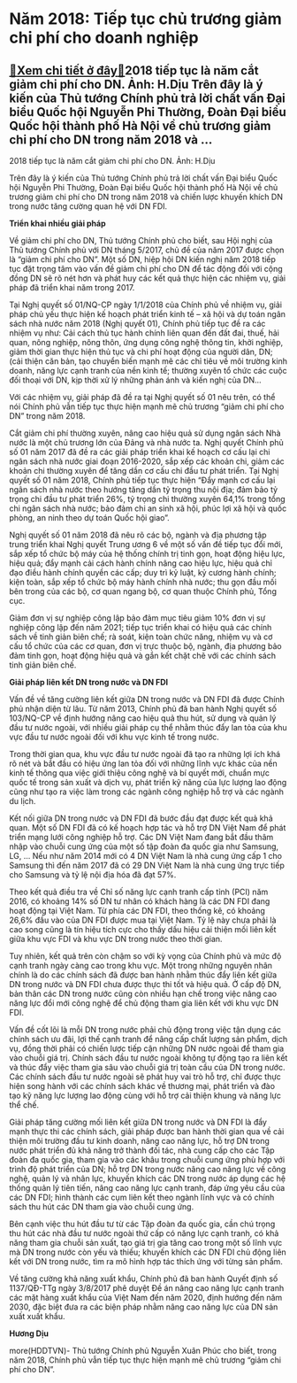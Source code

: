 Năm 2018: Tiếp tục chủ trương giảm chi phí cho doanh nghiệp
===========================================================

[:gift:Xem chi tiết ở đây:gift:](https://hddtvn.com/nam-2018-tiep-tuc-chu-truong-giam-chi-phi-cho-doanh-nghiep/)2018 tiếp tục là năm cắt giảm chi phí cho DN. Ảnh: H.Dịu Trên đây là ý kiến của Thủ tướng Chính phủ trả lời chất vấn Đại biểu Quốc hội Nguyễn Phi Thường, Đoàn Đại biểu Quốc hội thành phố Hà Nội về chủ trương giảm chi phí cho DN trong năm 2018 và …
-------------------------------------------------------------------------------------------------------------------------------------------------------------------------------------------------------------------------------------------------------







 






 2018 tiếp tục là năm cắt giảm chi phí cho DN. Ảnh: H.Dịu 


Trên đây là ý kiến của Thủ tướng Chính phủ trả lời chất vấn Đại biểu Quốc hội Nguyễn Phi Thường, Đoàn Đại biểu Quốc hội thành phố Hà Nội về chủ trương giảm chi phí cho DN trong năm 2018 và chiến lược khuyến khích DN trong nước tăng cường quan hệ với DN FDI.


**Triển khai nhiều giải pháp**


Về giảm chi phí cho DN, Thủ tướng Chính phủ cho biết, sau Hội nghị của Thủ tướng Chính phủ với DN tháng 5/2017, chủ đề của năm 2017 được chọn là “giảm chi phí cho DN”. Một số DN, hiệp hội DN kiến nghị năm 2018 tiếp tục đặt trọng tâm vào vấn đề giảm chi phí cho DN để tác động đối với cộng đồng DN sẽ rõ nét hơn và phát huy các kết quả thực hiện các nhiệm vụ, giải pháp đã triển khai năm trong 2017.


Tại Nghị quyết số 01/NQ-CP ngày 1/1/2018 của Chính phủ về nhiệm vụ, giải pháp chủ yếu thực hiện kế hoạch phát triển kinh tế – xã hội và dự toán ngân sách nhà nước năm 2018 (Nghị quyết 01), Chính phủ tiếp tục đề ra các nhiệm vụ như: Cải cách thủ tục hành chính liên quan đến đất đai, thuế, hải quan, nông nghiệp, nông thôn, ứng dụng công nghệ thông tin, khởi nghiệp, giảm thời gian thực hiện thủ tục và chi phí hoạt động của người dân, DN; (cải thiện căn bản, tạo chuyển biến mạnh mẽ các chỉ tiêu về môi trường kinh doanh, năng lực cạnh tranh của nền kinh tế; thường xuyên tổ chức các cuộc đối thoại với DN, kịp thời xử lý những phản ánh và kiến nghị của DN…


Với các nhiệm vụ, giải pháp đã đề ra tại Nghị quyết số 01 nêu trên, có thể nói Chính phủ vẫn tiếp tục thực hiện mạnh mẽ chủ trương “giảm chi phí cho DN” trong năm 2018.


Cắt giảm chi phí thường xuyên, nâng cao hiệu quả sử dụng ngân sách Nhà nước là một chủ trương lớn của Đảng và nhà nước ta. Nghị quyết Chính phủ số 01 năm 2017 đã đề ra các giải pháp triển khai kế hoạch cơ cấu lại chi ngân sách nhà nước giai đoạn 2016-2020, sắp xếp các khoản chi, giảm các khoản chi thường xuyên để tăng dần cơ cấu chi đầu tư phát triển. Tại Nghị quyết số 01 năm 2018, Chính phủ tiếp tục thực hiện “Đẩy mạnh cơ cấu lại ngân sách nhà nước theo hướng tăng dần tỷ trọng thu nội địa; đảm bảo tỷ trọng chi đầu tư phát triển 26%, tỷ trọng chi thường xuyên 64,1% trong tổng chi ngân sách nhà nước; bảo đảm chi an sinh xã hội, phúc lợi xã hội và quốc phòng, an ninh theo dự toán Quốc hội giao”.


Nghị quyết số 01 năm 2018 đã nêu rõ các bộ, ngành và địa phương tập trung triển khai Nghị quyết Trung ương 6 về một số vấn đề tiếp tục đổi mới, sắp xếp tổ chức bộ máy của hệ thống chính trị tinh gọn, hoạt động hiệu lực, hiệu quả; đẩy mạnh cải cách hành chính nâng cao hiệu lực, hiệu quả chỉ đạo điều hành chính quyền các cấp; duy trì kỷ luật, kỷ cương hành chính; kiện toàn, sắp xếp tổ chức bộ máy hành chính nhà nước; thu gọn đầu mối bên trong của các bộ, cơ quan ngang bộ, cơ quan thuộc Chính phủ, Tổng cục. 


Giảm đơn vị sự nghiệp công lập bảo đảm mục tiêu giảm 10% đơn vị sự nghiệp công lập đến năm 2021; tiếp tục triển khai có hiệu quả các chính sách về tinh giản biên chế; rà soát, kiện toàn chức năng, nhiệm vụ và cơ cấu tổ chức của các cơ quan, đơn vị trực thuộc bộ, ngành, địa phương bảo đảm tinh gọn, hoạt động hiệu quả và gắn kết chặt chẽ với các chính sách tinh giản biên chế.


**Giải pháp liên kết DN trong nước và DN FDI**


Vấn đề về tăng cường liên kết giữa DN trong nước và DN FDI đã được Chính phủ nhận diện từ lâu. Từ năm 2013, Chính phủ đã ban hành Nghị quyết số 103/NQ-CP về định hướng nâng cao hiệu quả thu hút, sử dụng và quản lý đầu tư nước ngoài, với nhiều giải pháp cụ thể nhằm thúc đẩy lan tỏa của khu vực đầu tư nước ngoài đối với khu vực kinh tế trong nước.


Trong thời gian qua, khu vực đầu tư nước ngoài đã tạo ra những lợi ích khá rõ nét và bắt đầu có hiệu ứng lan tỏa đối với những lĩnh vực khác của nền kinh tế thông qua việc giới thiệu công nghệ và bí quyết mới, chuẩn mực quốc tế trong sản xuất và dịch vụ, phát triển kỹ năng của lực lượng lao động cũng như tạo ra việc làm trong các ngành công nghiệp hỗ trợ và các ngành du lịch.


Kết nối giữa DN trong nước và DN FDI đã bước đầu đạt được kết quả khả quan. Một số DN FDI đã có kế hoạch hợp tác và hỗ trợ DN Việt Nam để phát triển mạng lưới công nghiệp hỗ trợ. Các DN Việt Nam đang bắt đầu thâm nhập vào chuỗi cung ứng của một số tập đoàn đa quốc gia như Samsung, LG, … Nếu như năm 2014 mới có 4 DN Việt Nam là nhà cung ứng cấp 1 cho Samsung thì đến năm 2017 đã có 29 DN Việt Nam là nhà cung ứng trực tiếp cho Samsung và tỷ lệ nội địa hóa đã đạt 57%.


Theo kết quả điều tra về Chỉ số năng lực cạnh tranh cấp tỉnh (PCI) năm 2016, có khoảng 14% số DN tư nhân có khách hàng là các DN FDI đang hoạt động tại Việt Nam. Từ phía các DN FDI, theo thống kê, có khoảng 26,6% đầu vào của DN FDI được mua tại Việt Nam. Tỷ lệ này chưa phải là cao song cũng là tín hiệu tích cực cho thấy dấu hiệu cải thiện mối liên kết giữa khu vực FDI và khu vực DN trong nước theo thời gian.


Tuy nhiên, kết quả trên còn chậm so với kỳ vọng của Chính phủ và mức độ cạnh tranh ngày càng cao trong khu vực. Một trong những nguyên nhân chính là do các chính sách đã được ban hành nhằm thúc đẩy liên kết giữa DN trong nước và DN FDI chưa được thực thi tốt và hiệu quả. Ở cấp độ DN, bản thân các DN trong nước cũng còn nhiều hạn chế trong việc nâng cao năng lực đổi mới công nghệ để chủ động tham gia liên kết với khu vực DN FDI. 


Vấn đề cốt lõi là mỗi DN trong nước phải chủ động trong việc tận dụng các chính sách ưu đãi, lợi thế cạnh tranh để nâng cấp chất lượng sản phẩm, dịch vụ, đồng thời phải có chiến lược tiếp cận những DN nước ngoài để tham gia vào chuỗi giá trị. Chính sách đầu tư nước ngoài không tự động tạo ra liên kết và thúc đẩy việc tham gia sâu vào chuỗi giá trị toàn cầu của DN trong nước. Các chính sách đầu tư nước ngoài sẽ phát huy vai trò hỗ trợ, chỉ được thực hiện song hành với các chính sách khác về thương mại, phát triển và đào tạo kỹ năng lực lượng lao động cùng với hỗ trợ cải thiện khung và năng lực thể chế.


Giải pháp tăng cường mối liên kết giữa DN trong nước và DN FDI là đẩy mạnh thực thi các chính sách, giải pháp được ban hành thời gian qua về cải thiện môi trường đầu tư kinh doanh, nâng cao năng lực, hỗ trợ DN trong nước phát triển đủ khả năng trở thành đối tác, nhà cung cấp cho các Tập đoàn đa quốc gia, tham gia vào các khâu trong chuỗi cung ứng phù hợp với trình độ phát triển của DN; hỗ trợ DN trong nước nâng cao năng lực về công nghệ, quản lý và nhân lực, khuyến khích các DN trong nước áp dụng các hệ thống quản lý tiên tiến, nâng cao năng lực cạnh tranh, đáp ứng yêu cầu của các DN FDI; hình thành các cụm liên kết theo ngành lĩnh vực và có chính sách thu hút các DN tham gia vào chuỗi cung ứng.


Bên cạnh việc thu hút đầu tư từ các Tập đoàn đa quốc gia, cần chú trọng thu hút các nhà đầu tư nước ngoài thứ cấp có năng lực cạnh tranh, có khả năng tham gia chuỗi sản xuất, tạo giá trị gia tăng cao trong một số lĩnh vực mà DN trong nước còn yếu và thiếu; khuyến khích các DN FDI chủ động liên kết với DN trong nước, tìm ra mô hình hợp tác thích ứng với từng sản phẩm.


Về tăng cường khả năng xuất khẩu, Chính phủ đã ban hành Quyết định số 1137/QĐ-TTg ngày 3/8/2017 phê duyệt Đề án nâng cao năng lực cạnh tranh các mặt hàng xuất khẩu của Việt Nam đến năm 2020, định hướng đến năm 2030, đặc biệt đưa ra các biện pháp nhằm nâng cao năng lực của DN sản xuất xuất khẩu.






**Hương Dịu**



more(HDDTVN)- Thủ tướng Chính phủ Nguyễn Xuân Phúc cho biết, trong năm 2018, Chính phủ vẫn tiếp tục thực hiện mạnh mẽ chủ trương “giảm chi phí cho DN”.

